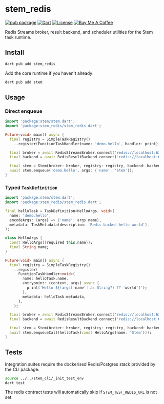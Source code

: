 # stem_redis

[![pub package](https://img.shields.io/pub/v/stem_redis.svg)](https://pub.dev/packages/stem_redis)
[![Dart](https://img.shields.io/badge/dart-%3E%3D3.9.0-blue.svg)](https://dart.dev)
[![License](https://img.shields.io/badge/license-MIT-purple.svg)](https://github.com/kingwill101/stem/blob/main/LICENSE)
[![Buy Me A Coffee](https://img.shields.io/badge/Buy%20Me%20A%20Coffee-support-yellow.svg)](https://www.buymeacoffee.com/kingwill101)

Redis Streams broker, result backend, and scheduler utilities for the Stem task
runtime.

## Install

```bash
dart pub add stem_redis
```

Add the core runtime if you haven't already:

```bash
dart pub add stem
```

## Usage

### Direct enqueue

```dart
import 'package:stem/stem.dart';
import 'package:stem_redis/stem_redis.dart';

Future<void> main() async {
  final registry = SimpleTaskRegistry()
    ..register(FunctionTaskHandler(name: 'demo.hello', handler: print));

  final broker = await RedisStreamsBroker.connect('redis://localhost:6379');
  final backend = await RedisResultBackend.connect('redis://localhost:6379/1');

  final stem = Stem(broker: broker, registry: registry, backend: backend);
  await stem.enqueue('demo.hello', args: {'name': 'Stem'});
}
```

### Typed `TaskDefinition`

```dart
import 'package:stem/stem.dart';
import 'package:stem_redis/stem_redis.dart';

final helloTask = TaskDefinition<HelloArgs, void>(
  name: 'demo.hello',
  encodeArgs: (args) => {'name': args.name},
  metadata: TaskMetadata(description: 'Redis backed hello world'),
);

class HelloArgs {
  const HelloArgs({required this.name});
  final String name;
}

Future<void> main() async {
  final registry = SimpleTaskRegistry()
    ..register(
      FunctionTaskHandler<void>(
        name: helloTask.name,
        entrypoint: (context, args) async {
          print('Hello ${(args['name'] as String?) ?? 'world'}');
        },
        metadata: helloTask.metadata,
      ),
    );

  final broker = await RedisStreamsBroker.connect('redis://localhost:6379');
  final backend = await RedisResultBackend.connect('redis://localhost:6379/1');

  final stem = Stem(broker: broker, registry: registry, backend: backend);
  await stem.enqueueCall(helloTask(const HelloArgs(name: 'Stem')));
}
```

## Tests

Integration suites require the dockerised Redis/Postgres stack provided by the
CLI package:

```bash
source ../../stem_cli/_init_test_env
dart test
```

The redis contract tests will automatically skip if `STEM_TEST_REDIS_URL` is not
set.
